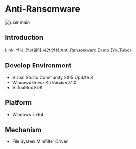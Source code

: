 # Anti-Ransomware
![user main](https://user-images.githubusercontent.com/28994727/31466411-0999d474-af12-11e7-8736-270b7d0a80a4.png)
## Introduction
Link: [안티-랜섬웨어 시연 연상 Anti-Ransomware Demo (YouTube)](https://youtu.be/X5gkgywqhJ8)

## Develop Environment
* Visual Studio Community 2015 Update 3
* Windows Driver Kit Version 7.1.0
* VirtualBox SDK

## Platform
* Windows 7 x64

## Mechanism
* File System Minifilter Driver

